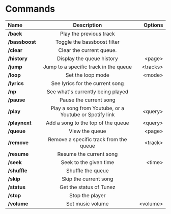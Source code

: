 # Commands

|      Name      |                      Description                       |  Options  |
|:---------------|:------------------------------------------------------:|----------:|
|   **/back**    |                Play the previous track                 |           |
| **/bassboost** |              Toggle the bassboost filter               |           |
|   **/clear**   |                Clear the current queue.                |           |
|  **/history**  |               Display the queue history                |  \<page>  |
|   **/jump**    |         Jump to a specific track in the queue          | \<tracks> |
|   **/loop**    |                   Set the loop mode                    |  \<mode>  |
|  **/lyrics**   |            See lyrics for the current song             |           |
|    **/np**     |           See what's currently being played            |           |
|   **/pause**   |                 Pause the current song                 |           |
|   **/play**    | Play a song from Youtube, or a Youtube or Spotify link | \<query>  |
| **/playnext**  |           Add a song to the top of the queue           | \<query>  |
|   **/queue**   |                     View the queue                     |  \<page>  |
|  **/remove**   |         Remove a specific track from the queue         | \<track>  |
|  **/resume**   |                Resume the current song                 |           |
|   **/seek**    |                 Seek to the given time                 |  \<time>  |
|  **/shuffle**  |                   Shuffle the queue                    |           |
|   **/skip**    |                 Skip the current song                  |           |
|  **/status**   |                Get the status of Tunez                 |           |
|   **/stop**    |                    Stop the player                     |           |
|  **/volume**   |                    Set music volume                    | \<volume> |